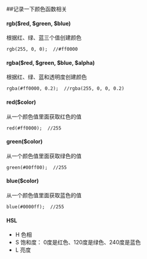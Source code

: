 ##记录一下颜色函数相关

#### rgb($red, $green, $blue)

根据红、绿、蓝三个值创建颜色

```shell
rgb(255, 0, 0);  //#ff0000
```

#### rgba($red, $green, $blue, $alpha)

根据红、绿、蓝和透明度创建颜色

```shell
rgba(#ff0000, 0.2);  //rgba(255, 0, 0, 0.2)
```

#### red($color)

从一个颜色值里面获取红色的值

```shell
red(#ff0000);  //255
```


#### green($color)

从一个颜色值里面获取绿色的值

```shell
green(#00ff00);  //255
```


#### blue($color)

从一个颜色值里面获取蓝色的值

```shell
blue(#0000ff);  //255
```

#### HSL

* H 色相
* S 饱和度： 0度是红色、120度是绿色、240度是蓝色
* L 亮度




